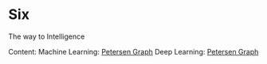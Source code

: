 # Six
The way to Intelligence

Content:
  Machine Learning:
    <a href="http://en.wikipedia.org/wiki/Petersen_graph">Petersen Graph</a>
  Deep Learning:
  <a href="http://en.wikipedia.org/wiki/Petersen_graph">Petersen Graph</a>
  


